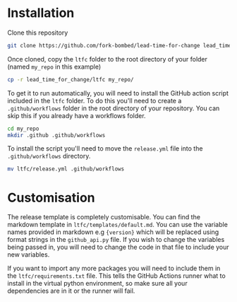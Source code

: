 # Installation

Clone this repository
```bash
git clone https://github.com/fork-bombed/lead-time-for-change lead_time_for_change
```

Once cloned, copy the `ltfc` folder to the root directory of your folder (named `my_repo` in this example)
```bash
cp -r lead_time_for_change/ltfc my_repo/
```

To get it to run automatically, you will need to install the GitHub action script included in the `ltfc` folder. To do this you'll need to create a `.github/workflows` folder in the root directory of your repository. You can skip this if you already have a workflows folder.

```bash
cd my_repo
mkdir .github .github/workflows
```

To install the script you'll need to move the `release.yml` file into the `.github/workflows` directory.

```bash
mv ltfc/release.yml .github/workflows 
```

# Customisation

The release template is completely customisable. You can find the markdown template in `ltfc/templates/default.md`. You can use the variable names provided in markdown e.g `{version}` which will be replaced using format strings in the `github_api.py` file. If you wish to change the variables being passed in, you will need to change the code in that file to include your new variables.

If you want to import any more packages you will need to include them in the `ltfc/requirements.txt` file. This tells the GitHub Actions runner what to install in the virtual python environment, so make sure all your dependencies are in it or the runner will fail.